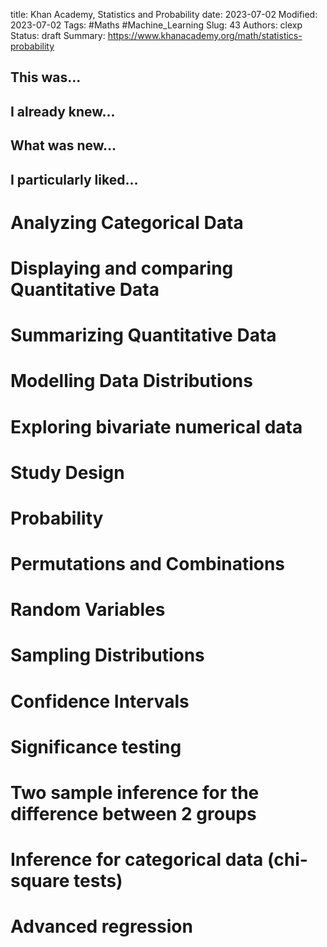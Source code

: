 title: Khan Academy, Statistics and Probability
date: 2023-07-02
Modified: 2023-07-02
Tags: #Maths #Machine_Learning 
Slug: 43
Authors: clexp
Status: draft
Summary: 
https://www.khanacademy.org/math/statistics-probability

## This was...

## I already knew...

## What was new...

## I particularly liked... 

# Analyzing Categorical Data
# Displaying and comparing Quantitative Data
# Summarizing Quantitative Data
# Modelling Data Distributions
# Exploring bivariate numerical data
# Study Design
# Probability
# Permutations and Combinations
# Random Variables
# Sampling Distributions
# Confidence Intervals
# Significance testing
# Two sample inference for the difference between 2 groups
# Inference for categorical data (chi-square tests)
# Advanced regression

